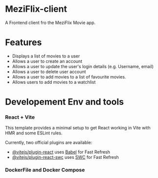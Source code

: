 # MeziFlix-client

A Frontend client fro the MeziFlix Movie app.

# Features

-   Displays a list of movies to a user
-   Allows a user to create an account
-   Allows a user to update the user's login details (e.g. Username, email)
-   Allows a user to delete user account
-   Allows a user to add movies to a list of favourite movies.
-   Allows users to add movies to a watchlist

# Developement Env and tools

### React + Vite

This template provides a minimal setup to get React working in Vite with HMR and some ESLint rules.

Currently, two official plugins are available:

-   [@vitejs/plugin-react](https://github.com/vitejs/vite-plugin-react/blob/main/packages/plugin-react/README.md) uses [Babel](https://babeljs.io/) for Fast Refresh
-   [@vitejs/plugin-react-swc](https://github.com/vitejs/vite-plugin-react-swc) uses [SWC](https://swc.rs/) for Fast Refresh

### DockerFile and Docker Compose
